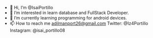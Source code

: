 - 👋 Hi, I’m @IsaiPortillo
- 👀 I’m interested in learn database and FullStack Developer.
- 🌱 I’m currently learning programming for android devices.
- 📫 How to reach me adilmanport26@gmail.com Twitter: @Iz4Portillo Instagram: @isai_portillo08 

<!---
IsaiPortillo/IsaiPortillo is a ✨ special ✨ repository because its `README.md` (this file) appears on your GitHub profile.
You can click the Preview link to take a look at your changes.
--->
